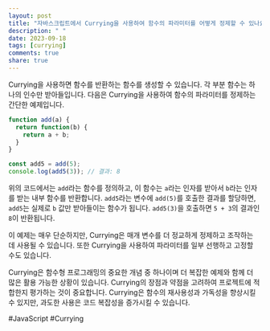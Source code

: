 ```yaml
---
layout: post
title: "자바스크립트에서 Currying을 사용하여 함수의 파라미터를 어떻게 정제할 수 있나요?"
description: " "
date: 2023-09-18
tags: [currying]
comments: true
share: true
---
```


Currying을 사용하면 함수를 반환하는 함수를 생성할 수 있습니다. 각 부분 함수는 하나의 인수만 받아들입니다. 다음은 Currying을 사용하여 함수의 파라미터를 정제하는 간단한 예제입니다.

```javascript
function add(a) {
  return function(b) {
    return a + b;
  }
}

const add5 = add(5);
console.log(add5(3)); // 결과: 8
```

위의 코드에서는 `add`라는 함수를 정의하고, 이 함수는 `a`라는 인자를 받아서 `b`라는 인자를 받는 내부 함수를 반환합니다. `add5`라는 변수에 `add(5)`를 호출한 결과를 할당하면, `add5`는 실제로 `b` 값만 받아들이는 함수가 됩니다. `add5(3)`을 호출하면 `5 + 3`의 결과인 `8`이 반환됩니다.

이 예제는 매우 단순하지만, Currying은 매개 변수를 더 정교하게 정제하고 조작하는 데 사용될 수 있습니다. 또한 Currying을 사용하여 파라미터를 일부 선행하고 고정할 수도 있습니다.

Currying은 함수형 프로그래밍의 중요한 개념 중 하나이며 더 복잡한 예제와 함께 더 많은 활용 가능한 상황이 있습니다. Currying의 장점과 약점을 고려하여 프로젝트에 적합한지 평가하는 것이 중요합니다. Currying은 함수의 재사용성과 가독성을 향상시킬 수 있지만, 과도한 사용은 코드 복잡성을 증가시킬 수 있습니다.

#JavaScript #Currying